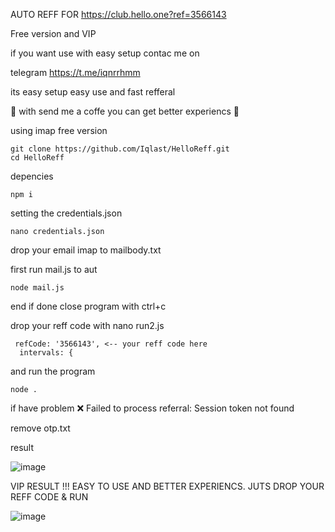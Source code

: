 AUTO REFF FOR https://club.hello.one?ref=3566143


Free version and VIP


if you want use with easy setup contac me on 

telegram https://t.me/iqnrrhmm

its easy setup easy use and fast refferal 

🚀 with send me a coffe you can get better experiencs 🚀



using imap free version 

    git clone https://github.com/Iqlast/HelloReff.git
    cd HelloReff

depencies 

    npm i 

setting the credentials.json 

    nano credentials.json

drop your email imap to mailbody.txt

first run mail.js to aut

    node mail.js 

end if done close program with ctrl+c

drop your reff code with nano run2.js

     refCode: '3566143', <-- your reff code here
      intervals: {


and run the program 

    node .


if have problem 
❌ Failed to process referral: Session token not found

remove otp.txt

result

![image](https://github.com/user-attachments/assets/184f61b0-2ced-4af8-aa92-c85183778fd9)



VIP RESULT !!!    EASY TO USE  AND BETTER EXPERIENCS. JUTS DROP YOUR REFF CODE & RUN

![image](https://github.com/user-attachments/assets/458e0ece-5f2d-4017-bee9-f5ece519e21c)


